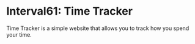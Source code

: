 Interval61: Time Tracker
===========

Time Tracker is a simple website that allows you to track how you spend your time. 




